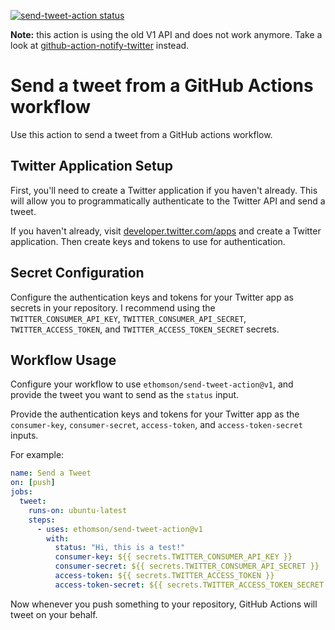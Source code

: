 <a href="https://github.com/ethomson/send-tweet-action/actions"><img alt="send-tweet-action status" src="https://github.com/ethomson/send-tweet-action/workflows/CI/badge.svg?branch=master&event=push"></a>

**Note:** this action is using the old V1 API and does not work anymore. Take a look at [github-action-notify-twitter](https://github.com/nearform-actions/github-action-notify-twitter) instead.

# Send a tweet from a GitHub Actions workflow

Use this action to send a tweet from a GitHub actions workflow.

## Twitter Application Setup

First, you'll need to create a Twitter application if you haven't
already.  This will allow you to programmatically authenticate to
the Twitter API and send a tweet.

If you haven't already, visit
[developer.twitter.com/apps](https://developer.twitter.com/apps)
and create a Twitter application.  Then create keys and tokens
to use for authentication.

## Secret Configuration

Configure the authentication keys and tokens for your Twitter
app as secrets in your repository.  I recommend using the
`TWITTER_CONSUMER_API_KEY`, `TWITTER_CONSUMER_API_SECRET`,
`TWITTER_ACCESS_TOKEN`, and `TWITTER_ACCESS_TOKEN_SECRET`
secrets.

## Workflow Usage

Configure your workflow to use `ethomson/send-tweet-action@v1`,
and provide the tweet you want to send as the `status` input.

Provide the authentication keys and tokens for your Twitter app
as the `consumer-key`, `consumer-secret`, `access-token`, and
`access-token-secret` inputs.

For example:

```yml
name: Send a Tweet
on: [push]
jobs:
  tweet:
    runs-on: ubuntu-latest
    steps:
      - uses: ethomson/send-tweet-action@v1
        with:
          status: "Hi, this is a test!"
          consumer-key: ${{ secrets.TWITTER_CONSUMER_API_KEY }}
          consumer-secret: ${{ secrets.TWITTER_CONSUMER_API_SECRET }}
          access-token: ${{ secrets.TWITTER_ACCESS_TOKEN }}
          access-token-secret: ${{ secrets.TWITTER_ACCESS_TOKEN_SECRET }}
```

Now whenever you push something to your repository, GitHub Actions
will tweet on your behalf.

